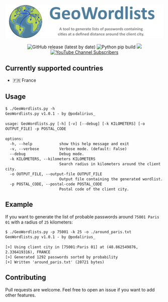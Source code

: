 ![](./.github/banner.png)
<p align="center">
  <img alt="GitHub release (latest by date)" src="https://img.shields.io/github/v/release/p0dalirius/ApacheTomcatScanner">
  <img alt="Python pip build" src="https://github.com/p0dalirius/GeoWordlists/actions/workflows/python-pip-build.yml/badge.svg">
  <a href="https://twitter.com/intent/follow?screen_name=podalirius_" title="Follow"><img src="https://img.shields.io/twitter/follow/podalirius_?label=Podalirius&style=social"></a>
  <a href="https://www.youtube.com/c/Podalirius_?sub_confirmation=1" title="Subscribe"><img alt="YouTube Channel Subscribers" src="https://img.shields.io/youtube/channel/subscribers/UCF_x5O7CSfr82AfNVTKOv_A?style=social"></a>
  <br>
</p>

## Currently supported countries
 - 🇫🇷 France

## Usage

```
$ ./GeoWordlists.py -h
GeoWordlists.py v1.0.1 - by @podalirius_

usage: GeoWordlists.py [-h] [-v] [--debug] [-k KILOMETERS] [-o OUTPUT_FILE] -p POSTAL_CODE

options:
  -h, --help            show this help message and exit
  -v, --verbose         Verbose mode. (default: False)
  --debug               Debug mode.
  -k KILOMETERS, --kilometers KILOMETERS
                        Search radius in kilometers around the client city.
  -o OUTPUT_FILE, --output-file OUTPUT_FILE
                        Output file containing the generated wordlist.
  -p POSTAL_CODE, --postal-code POSTAL_CODE
                        Postal code of the client city.
```

## Example

If you want to generate the list of probable passwords around `75001 Paris 01` with a radius of `25` kilometers:

```
$ ./GeoWordlists.py -p 75001 -k 25 -o ./around_paris.txt
GeoWordlists.py v1.0.1 - by @podalirius_

[>] Using client city in [75001:Paris 01] at (48.862549876, 2.336419316), FRANCE
[>] Generated 1292 passwords sorted by probability
[+] Written 'around_paris.txt' (20721 bytes)
```

## Contributing

Pull requests are welcome. Feel free to open an issue if you want to add other features.
